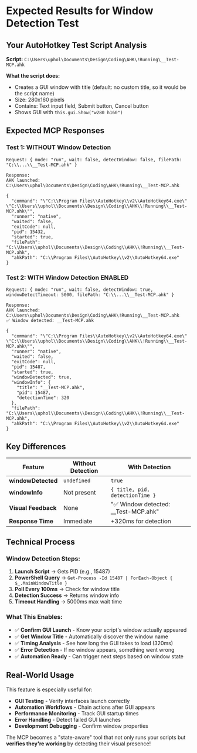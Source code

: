 # Expected Results for Window Detection Test

## Your AutoHotkey Test Script Analysis

**Script:** `C:\Users\uphol\Documents\Design\Coding\AHK\!Running\__Test-MCP.ahk`

**What the script does:**
- Creates a GUI window with title (default: no custom title, so it would be the script name)
- Size: 280x160 pixels
- Contains: Text input field, Submit button, Cancel button
- Shows GUI with `this.gui.Show("w280 h160")`

## Expected MCP Responses

### Test 1: WITHOUT Window Detection
```
Request: { mode: "run", wait: false, detectWindow: false, filePath: "C:\\...\\__Test-MCP.ahk" }

Response:
AHK launched: C:\Users\uphol\Documents\Design\Coding\AHK\!Running\__Test-MCP.ahk

{
  "command": "\"C:\\Program Files\\AutoHotkey\\v2\\AutoHotkey64.exe\" \"C:\\Users\\uphol\\Documents\\Design\\Coding\\AHK\\!Running\\__Test-MCP.ahk\"",
  "runner": "native",
  "waited": false,
  "exitCode": null,
  "pid": 15432,
  "started": true,
  "filePath": "C:\\Users\\uphol\\Documents\\Design\\Coding\\AHK\\!Running\\__Test-MCP.ahk",
  "ahkPath": "C:\\Program Files\\AutoHotkey\\v2\\AutoHotkey64.exe"
}
```

### Test 2: WITH Window Detection ENABLED
```
Request: { mode: "run", wait: false, detectWindow: true, windowDetectTimeout: 5000, filePath: "C:\\...\\__Test-MCP.ahk" }

Response:
AHK launched: C:\Users\uphol\Documents\Design\Coding\AHK\!Running\__Test-MCP.ahk
✅ Window detected: __Test-MCP.ahk

{
  "command": "\"C:\\Program Files\\AutoHotkey\\v2\\AutoHotkey64.exe\" \"C:\\Users\\uphol\\Documents\\Design\\Coding\\AHK\\!Running\\__Test-MCP.ahk\"",
  "runner": "native", 
  "waited": false,
  "exitCode": null,
  "pid": 15487,
  "started": true,
  "windowDetected": true,
  "windowInfo": {
    "title": "__Test-MCP.ahk",
    "pid": 15487,
    "detectionTime": 320
  },
  "filePath": "C:\\Users\\uphol\\Documents\\Design\\Coding\\AHK\\!Running\\__Test-MCP.ahk",
  "ahkPath": "C:\\Program Files\\AutoHotkey\\v2\\AutoHotkey64.exe"
}
```

## Key Differences

| Feature | Without Detection | With Detection |
|---------|------------------|----------------|
| **windowDetected** | `undefined` | `true` |
| **windowInfo** | Not present | `{ title, pid, detectionTime }` |
| **Visual Feedback** | None | "✅ Window detected: __Test-MCP.ahk" |
| **Response Time** | Immediate | +320ms for detection |

## Technical Process

### Window Detection Steps:
1. **Launch Script** → Gets PID (e.g., 15487)
2. **PowerShell Query** → `Get-Process -Id 15487 | ForEach-Object { $_.MainWindowTitle }`
3. **Poll Every 100ms** → Check for window title
4. **Detection Success** → Returns window info
5. **Timeout Handling** → 5000ms max wait time

### What This Enables:
- ✅ **Confirm GUI Launch** - Know your script's window actually appeared
- ✅ **Get Window Title** - Automatically discover the window name
- ✅ **Timing Analysis** - See how long the GUI takes to load (320ms)
- ✅ **Error Detection** - If no window appears, something went wrong
- ✅ **Automation Ready** - Can trigger next steps based on window state

## Real-World Usage

This feature is especially useful for:
- **GUI Testing** - Verify interfaces launch correctly
- **Automation Workflows** - Chain actions after GUI appears
- **Performance Monitoring** - Track GUI startup times
- **Error Handling** - Detect failed GUI launches
- **Development Debugging** - Confirm window properties

The MCP becomes a "state-aware" tool that not only runs your scripts but **verifies they're working** by detecting their visual presence!